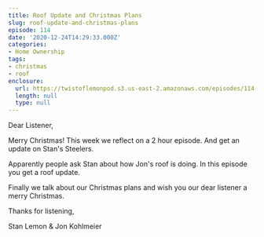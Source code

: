 ```yaml
---
title: Roof Update and Christmas Plans
slug: roof-update-and-christmas-plans
episode: 114
date: '2020-12-24T14:29:33.000Z'
categories:
- Home Ownership
tags:
- christmas
- roof
enclosure:
  url: https://twistoflemonpod.s3.us-east-2.amazonaws.com/episodes/114-lwatol-20201224.mp3
  length: null
  type: null
---
```


Dear Listener,

Merry Christmas! This week we reflect on a 2 hour episode. And get an update on Stan's Steelers.

Apparently people ask Stan about how Jon's roof is doing. In this episode you get a roof update.

Finally we talk about our Christmas plans and wish you our dear listener a merry Christmas.

Thanks for listening,

Stan Lemon & Jon Kohlmeier

